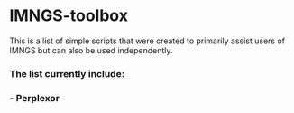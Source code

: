 # IMNGS-toolbox
This is a list of simple scripts that were created to primarily assist users of IMNGS but can also be used independently. 

### The list currently include:
### - Perplexor
